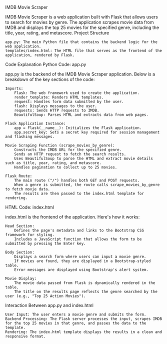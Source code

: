 IMDB Movie Scraper

IMDB Movie Scraper is a web application built with Flask that allows users to search for movies by genre. The application scrapes movie data from IMDB and displays the top 25 movies for the specified genre, including the title, year, rating, and metascore.
Project Structure

    app.py: The main Python file that contains the backend logic for the web application.
    templates/index.html: The HTML file that serves as the frontend of the application, rendered by Flask.

Code Explanation
Python Code: app.py

app.py is the backend of the IMDB Movie Scraper application. Below is a breakdown of the key sections of the code:

    Imports:
        Flask: The web framework used to create the application.
        render_template: Renders HTML templates.
        request: Handles form data submitted by the user.
        flash: Displays messages to the user.
        requests: Sends HTTP requests to IMDB.
        BeautifulSoup: Parses HTML and extracts data from web pages.

    Flask Application Instance:
        app = Flask(__name__): Initializes the Flask application.
        app.secret_key: Sets a secret key required for session management and flashing messages.

    Movie Scraping Function (scrape_movies_by_genre):
        Constructs the IMDB URL for the specified genre.
        Sends an HTTP request to fetch the search results.
        Uses BeautifulSoup to parse the HTML and extract movie details such as title, year, rating, and metascore.
        Handles pagination to collect up to 25 movies.

    Flask Route:
        The main route ("/") handles both GET and POST requests.
        When a genre is submitted, the route calls scrape_movies_by_genre to fetch movie data.
        The results are then passed to the index.html template for rendering.

HTML Code: index.html

index.html is the frontend of the application. Here's how it works:

    Head Section:
        Defines the page's metadata and links to the Bootstrap CSS framework for styling.
        Includes a JavaScript function that allows the form to be submitted by pressing the Enter key.

    Body Section:
        Displays a search form where users can input a movie genre.
        If movies are found, they are displayed in a Bootstrap-styled table.
        Error messages are displayed using Bootstrap's alert system.

    Movie Display:
        The movie data passed from Flask is dynamically rendered in the table.
        The title on the results page reflects the genre searched by the user (e.g., "Top 25 Action Movies").

Interaction Between app.py and index.html

    User Input: The user enters a movie genre and submits the form.
    Backend Processing: The Flask server processes the input, scrapes IMDB for the top 25 movies in that genre, and passes the data to the template.
    Rendering: The index.html template displays the results in a clean and responsive format.

